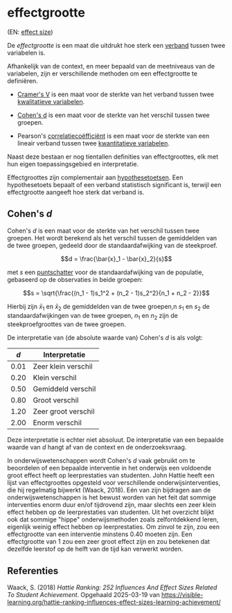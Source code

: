 # effectgrootte

(EN: [effect size](../en/effect-size.md))

De *effectgrootte* is een maat die uitdrukt hoe sterk een [verband](verband.md) tussen twee variabelen is.

Afhankelijk van de context, en meer bepaald van de meetniveaus van de variabelen, zijn er verschillende methoden om een effectgrootte te definiëren.

- [Cramer's V](cramers-v.md) is een maat voor de sterkte van het verband tussen twee [kwalitatieve variabelen](meetniveau.md#kwalitatieve-variabelen).

- [Cohen's d](#cohens) is een maat voor de sterkte van het verschil tussen twee groepen.

- Pearson's [correlatiecoëfficiënt](correlatie.md#correlatiecoëfficiënt) is een maat voor de sterkte van een lineair verband tussen twee [kwantitatieve variabelen](meetniveau.md#kwantitatieve-variabelen).

Naast deze bestaan er nog tientallen definities van effectgroottes, elk met hun eigen toepassingsgebied en interpretatie.

Effectgroottes zijn complementair aan [hypothesetoetsen](hypothesetoets.md). Een hypothesetoets bepaalt of een verband statistisch significant is, terwijl een effectgrootte aangeeft hoe sterk dat verband is.

## Cohen's $d$

Cohen's $d$ is een maat voor de sterkte van het verschil tussen twee groepen. Het wordt berekend als het verschil tussen de gemiddelden van de twee groepen, gedeeld door de standaardafwijking van de steekproef.

$$d = \frac{\bar{x}_1 - \bar{x}_2}{s}$$

met $s$ een [puntschatter](puntschatter.md) voor de standaardafwijking van de populatie, gebaseerd op de observaties in beide groepen:

$$s = \sqrt{\frac{(n_1 - 1)s_1^2 + (n_2 - 1)s_2^2}{n_1 + n_2 - 2}}$$

Hierbij zijn $\bar{x}_1$ en $\bar{x}_2$ de gemiddelden van de twee groepen,n $s_1$ en $s_2$ de standaardafwijkingen van de twee groepen, $n_1$ en $n_2$ zijn de steekproefgroottes van de twee groepen.

De interpretatie van (de absolute waarde van) Cohen's $d$ is als volgt:

| $d$  | Interpretatie       |
| ---- | ------------------- |
| 0.01 | Zeer klein verschil |
| 0.20 | Klein verschil      |
| 0.50 | Gemiddeld verschil  |
| 0.80 | Groot verschil      |
| 1.20 | Zeer groot verschil |
| 2.00 | Enorm verschil      |

Deze interpretatie is echter niet absoluut. De interpretatie van een bepaalde waarde van $d$ hangt af van de context en de onderzoeksvraag.

In onderwijswetenschappen wordt Cohen's $d$ vaak gebruikt om te beoordelen of een bepaalde interventie in het onderwijs een voldoende groot effect heeft op leerprestaties van studenten. John Hattie heeft een lijst van effectgroottes opgesteld voor verschillende onderwijsinterventies, die hij regelmatig bijwerkt (Waack, 2018). Eén van zijn bijdragen aan de onderwijswetenschappen is het bewust worden van het feit dat sommige interventies enorm duur en/of tijdrovend zijn, maar slechts een zeer klein effect hebben op de leerprestaties van studenten. Uit het overzicht blijkt ook dat sommige "hippe" onderwijsmethoden zoals zelfontdekkend leren, eigenlijk weinig effect hebben op leerprestaties. Om zinvol te zijn, zou een effectgrootte van een interventie minstens 0.40 moeten zijn. Een effectgrootte van 1 zou een zeer groot effect zijn en zou betekenen dat dezelfde leerstof op de helft van de tijd kan verwerkt worden.

## Referenties

Waack, S. (2018) *Hattie Ranking: 252 Influences And Effect Sizes Related To Student Achievement*. Opgehaald 2025-03-19 van <https://visible-learning.org/hattie-ranking-influences-effect-sizes-learning-achievement/>
